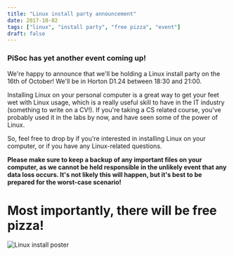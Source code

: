 ```yaml
---
title: "Linux install party announcement"
date: 2017-10-02
tags: ["linux", "install party", "free pizza", "event"]
draft: false
---
```


### PiSoc has yet another event coming up!

We're happy to announce that we'll be holding a Linux install party on the 16th of October! We'll be in Horton D1.24 between 18:30 and 21:00.

Installing Linux on your personal computer is a great way to get your feet wet with Linux usage, which is a really useful skill to have in the IT industry (something to write on a CV!). If you're taking a CS related course, you've probably used it in the labs by now, and have seen some of the power of Linux.

So, feel free to drop by if you're interested in installing Linux on your computer, or if you have any Linux-related questions.

**Please make sure to keep a backup of any important files on your computer, as we cannot be held responsible in the unlikely event that any data loss occurs. It's not likely this will happen, but it's best to be prepared for the worst-case scenario!**

# Most importantly, there will be free pizza!

![Linux install poster](/img/2017/install_party_2.png)
